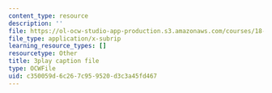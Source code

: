 ```yaml
---
content_type: resource
description: ''
file: https://ol-ocw-studio-app-production.s3.amazonaws.com/courses/18-01sc-single-variable-calculus-fall-2010/c350059d6c267c959520d3c3a45fd467_9v25gg2qJYE.srt
file_type: application/x-subrip
learning_resource_types: []
resourcetype: Other
title: 3play caption file
type: OCWFile
uid: c350059d-6c26-7c95-9520-d3c3a45fd467
---
```

